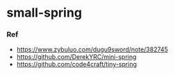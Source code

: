 # small-spring

### Ref

* https://www.zybuluo.com/dugu9sword/note/382745
* https://github.com/DerekYRC/mini-spring
* https://github.com/code4craft/tiny-spring
